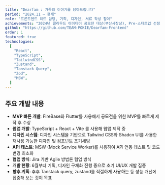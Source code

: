 ```yaml
---
title: "Dearfam : 가족의 이야기를 담아드립니다"
period: "2024.11 ~ 현재"
role: "프론트엔드 리드 담당, 기획, 디자인, 서류 작성 참여"
achievements: "2024년 클라우드 아이디어 공모전 대상(부산시장상), Pre-스타트업 선정"
github: "https://github.com/TEAM-POKIE/Dearfam-Frontend"
order: 1
featured: true
technologies:
  [
    "React",
    "TypeScript",
    "TailwindCSS",
    "Zustand",
    "Tanstack Query",
    "Zod",
    "MSW",
  ]
---
```


## 주요 개발 내용

- **MVP 빠른 개발**: FireBase와 Flutter를 사용해서 공모전을 위한 MVP를 빠르게 제작 후 수상
- **웹앱 개발**: TypeScript + React + Vite 를 사용해 웹앱 제작 중
- **디자인 시스템**: 디자인 시스템을 기반으로 Tailwind CSS와 Shadcn UI를 사용한 재사용 가능한 디자인 및 컴포넌트 초기세팅
- **API 테스트**: MSW (Mock Service Worker)를 사용하여 API 연동 테스트 및 코드 변경 최소화
- **협업 방식**: Jira 기반 Agile 방법론 협업 방식
- **개발 현황**: 6월부터 기획, 디자인 구체화 진행 중으로 초기 UI/UX 개발 집중
- **향후 계획**: 추후 Tanstack query, zustand를 적절하게 사용하는 등 성능 개선에 집중해 보는 것이 목표
